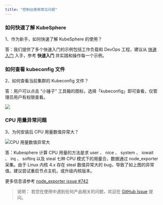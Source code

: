 ```yaml
---
title: "控制台使用常见问题" 
---
```


### 如何快速了解 KubeSphere

1、作为新手，如何快速了解 KubeSphere 的使用？

答：我们提供了多个快速入门的示例包括工作负载和 DevOps 工程，建议从 [快速入门](../../zh-CN/quick-start/quick-start-guide) 入手，参考 **快速入门** 并实践和操作每一个示例。


### 如何查看 kubeconfig 文件

2、如何查看当前集群的 Kubeconfig 文件？

答：用户可以点击 “小锤子” 工具箱的图标，选择「kubeconfig」即可查看，仅管理员用户有权限查看。

![](https://pek3b.qingstor.com/kubesphere-docs/png/20190506151204.png)

### CPU 用量异常问题

3、为何安装后 CPU 用量数值异常大？

![CPU 用量数值异常大](https://pek3b.qingstor.com/kubesphere-docs/png/20190425174519.png)

答：Kubesphere 计算 CPU 用量的方法是求 user 、 nice 、 system 、 iowait 、 irq 、 softirq 以及 steal 七种 CPU 模式下的用量合，数据通过 node_exporter 采集。由于 Linux 内核 4.x 存在 steal 数值异常大的 bug，导致了如上图的异常值。建议尝试重启节点主机，或升级内核版本。

更多信息请参考 [node_exporter issue #742](https://github.com/prometheus/node_exporter/issues/742)


> 说明：
> 若您在使用中遇到任何产品相关的问题，欢迎在 [GitHub Issue](https://github.com/kubesphere/docs.kubesphere.io/issues) 提问。
 